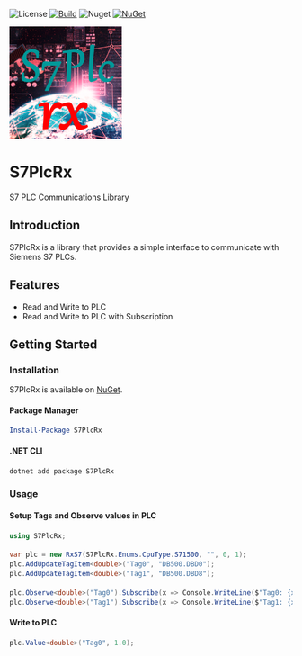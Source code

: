 ![License](https://img.shields.io/github/license/ChrisPulman/S7PlcRx.svg) [![Build](https://github.com/ChrisPulman/S7PlcRx/actions/workflows/BuildOnly.yml/badge.svg)](https://github.com/ChrisPulman/S7PlcRx/actions/workflows/BuildOnly.yml) ![Nuget](https://img.shields.io/nuget/dt/S7PlcRx?color=pink&style=plastic) [![NuGet](https://img.shields.io/nuget/v/S7PlcRx.svg?style=plastic)](https://www.nuget.org/packages/S7PlcRx)

<p align="left">
  <a href="https://github.com/ChrisPulman/S7PlcRx">
    <img alt="S7PlcRx" src="https://github.com/ChrisPulman/S7PlcRx/blob/main/Images/S7PlcRx.png" width="200"/>
  </a>
</p>

# S7PlcRx
S7 PLC Communications Library

## Introduction
S7PlcRx is a library that provides a simple interface to communicate with Siemens S7 PLCs.

## Features
- Read and Write to PLC
- Read and Write to PLC with Subscription


## Getting Started
### Installation
S7PlcRx is available on [NuGet](https://www.nuget.org/packages/S7PlcRx/).

#### Package Manager
```powershell
Install-Package S7PlcRx
```

#### .NET CLI
```powershell  
dotnet add package S7PlcRx
```

### Usage
#### Setup Tags and Observe values in PLC
```csharp
using S7PlcRx;

var plc = new RxS7(S7PlcRx.Enums.CpuType.S71500, "", 0, 1);
plc.AddUpdateTagItem<double>("Tag0", "DB500.DBD0");
plc.AddUpdateTagItem<double>("Tag1", "DB500.DBD8");

plc.Observe<double>("Tag0").Subscribe(x => Console.WriteLine($"Tag0: {x}"));
plc.Observe<double>("Tag1").Subscribe(x => Console.WriteLine($"Tag1: {x}"));
```

#### Write to PLC
```csharp
plc.Value<double>("Tag0", 1.0);
```
